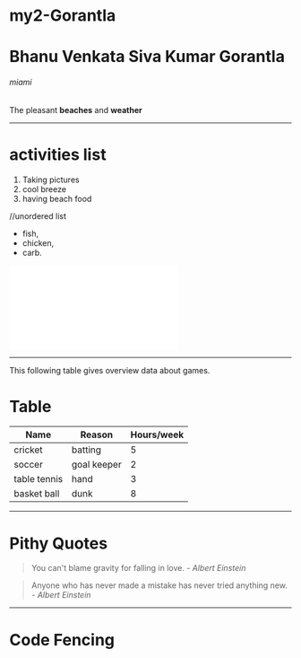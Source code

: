 # my2-Gorantla
# Bhanu Venkata Siva Kumar Gorantla
###### miami

The pleasant **beaches** and **weather**
 

---
# activities list

1. Taking pictures
2. cool breeze
3. having beach food

//unordered list

- fish, 
- chicken,
- carb.


 ![MyStatsLink](MyStats.md)

 *** 
This following table gives overview data about games.
 # Table
|  Name | Reason | Hours/week |
| --- | --- | ---|
| cricket | batting | 5 |
| soccer | goal keeper | 2 |
| table tennis | hand | 3 |
| basket ball | dunk | 8|

***
# Pithy Quotes

> You can't blame gravity for falling in love. - *Albert Einstein*

> Anyone who has never made a mistake has never tried anything new. - *Albert Einstein*


***
# Code Fencing







